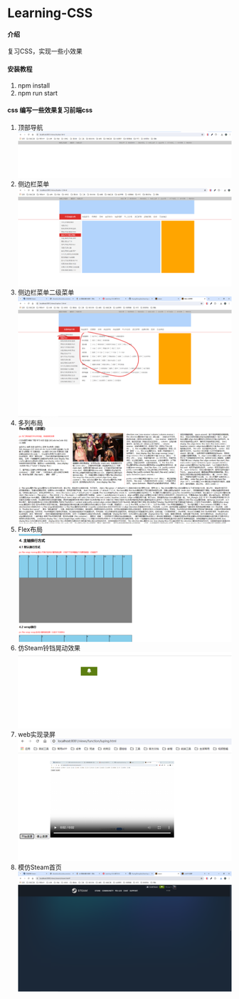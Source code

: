 # Learning-CSS

#### 介绍

复习CSS，实现一些小效果

#### 安装教程

1.  npm install
2.  npm run start

#### css 编写一些效果复习前端css

1.  顶部导航
![img.png](./img/demo/img.png)
2.  侧边栏菜单
![img.png](./img/demo/img11.png)
3.  侧边栏菜单二级菜单
![img_1.png](./img/demo/img_1.png)
4.  多列布局
![img_2.png](./img/demo/img_2.png)
5. Flex布局
![img_3.png](./img/demo/img_3.png)
6. 仿Steam铃铛晃动效果
![img_4.png](img/demo/img_4.png)
7. web实现录屏
![img_5.png](img/demo/img_5.png)
8. 模仿Steam首页
![img_6.png](img/demo/img_6.png)
